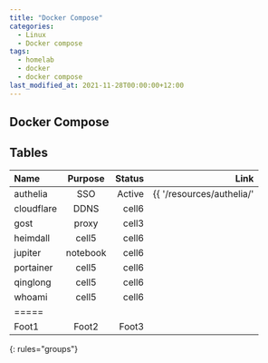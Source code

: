 ```yaml
---
title: "Docker Compose"
categories:
  - Linux
  - Docker compose
tags:
  - homelab
  - docker
  - docker compose
last_modified_at: 2021-11-28T00:00:00+12:00
---
```

Docker Compose
---

## Tables

| Name                 | Purpose | Status     | Link |
|:---------------------|:-------:|-----------:|--------:|
| authelia             | SSO     | Active     |{{ '/resources/authelia/' | absolute_url  }} |
| cloudflare           | DDNS   | cell6   ||
| gost                 | proxy   | cell3   ||
| heimdall             | cell5   | cell6   ||
| jupiter              | notebook   | cell6   ||
| portainer            | cell5   | cell6   ||
| qinglong             | cell5   | cell6   ||
| whoami               | cell5   | cell6   ||
|=====
| Foot1   | Foot2   | Foot3 |
{: rules="groups"}